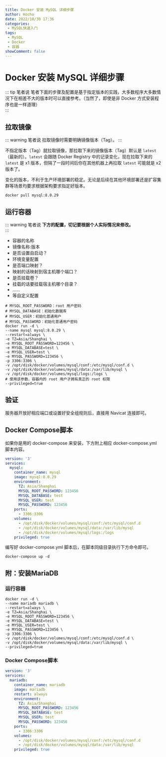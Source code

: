 ```yaml
---
title: Docker 安装 MySQL 详细步骤
author: Hocho
date: 2022/10/30 17:36
categories:
 - MySQL快速入门
tags:
 - MySQL
 - Docker
 - 容器
showComment: false
---
```


# Docker 安装 MySQL 详细步骤

::: tip 笔者说
笔者下面的步骤及配置是基于指定版本的实践，大多数程序大多数情况下在相差不大的版本时可以直接参考。（当然了，即使是非 Docker 方式安装程序也是一样道理）  
:::

## 拉取镜像

::: warning 笔者说
拉取镜像时需要明确镜像版本（Tag）。
:::

不指定版本（Tag）就拉取镜像，那拉取下来的镜像版本（Tag）默认是 `latest`（最新的）。`latest` 会跟随 Docker Registry 中的记录变化，现在拉取下来的 `latest` 是 x1 版本，但隔了一段时间后你在其他机器上再拉取 `latest` 可能就是 x2 版本了。

变化的版本，不利于生产环境部署的稳定。无论是后续在其他环境部署还是扩容集群等场景均要求根据架构要求指定好版本。

```shell
docker pull mysql:8.0.29
```

## 运行容器

::: warning 笔者说
**下方的配置，切记要根据个人实际情况来修改。**  
:::

- 容器的名称
- 镜像名称:版本
- 是否设置自启动？
- 环境变量配置
- 是否端口映射？
- 映射的话映射到宿主机哪个端口？
- 是否挂载卷？
- 挂载的话要挂载宿主机哪个目录？
- ......
- 等自定义配置

```shell
# MYSQL_ROOT_PASSWORD：root 用户密码
# MYSQL_DATABASE：初始化数据库
# MYSQL_USER：初始化普通用户
# MYSQL_PASSWORD：初始化普通用户密码
docker run -d \
--name mysql mysql:8.0.29 \
--restart=always \
-e TZ=Asia/Shanghai \
-e MYSQL_ROOT_PASSWORD=123456 \
-e MYSQL_DATABASE=test \
-e MYSQL_USER=test \
-e MYSQL_PASSWORD=123456 \
-p 3306:3306 \
-v /opt/disk/docker/volumes/mysql/conf:/etc/mysql/conf.d \
-v /opt/disk/docker/volumes/mysql/data:/var/lib/mysql \
-v /opt/disk/docker/volumes/mysql/logs:/logs \
# 使用该参数，容器内的 root 用户才拥有真正的 root 权限
--privileged=true
```

## 验证

服务器开放好相应端口或设置好安全组规则后，直接用 Navicat 连接即可。

## Docker Compose脚本

如果你是用的 docker-compose 来安装，下方附上相应 docker-compose.yml 脚本内容。

```yaml
version: '3'
services:
  mysql:
    container_name: mysql
    image: mysql:8.0.29
    environment:
      TZ: Asia/Shanghai
      MYSQL_ROOT_PASSWORD: 123456
      MYSQL_DATABASE: test
      MYSQL_USER: test
      MYSQL_PASSWORD: 123456
    ports:
      - 3306:3306
    volumes:
      - /opt/disk/docker/volumes/mysql/conf:/etc/mysql/conf.d
      - /opt/disk/docker/volumes/mysql/data:/var/lib/mysql
      - /opt/disk/docker/volumes/mysql/logs:/logs
    privileged: true
```

编写好 docker-compose.yml 脚本后，在脚本同级目录执行下方命令即可。

```shell
docker-compose up -d
```

## 附：安装MariaDB

### 运行容器

```shell
docker run -d \
--name mariadb mariadb \
--restart=always \
-e TZ=Asia/Shanghai \
-e MYSQL_ROOT_PASSWORD=123456 \
-e MYSQL_DATABASE=test \
-e MYSQL_USER=test \
-e MYSQL_PASSWORD=123456 \
-p 3306:3306 \
-v /opt/disk/docker/volumes/mysql/conf:/etc/mysql/conf.d \
-v /opt/disk/docker/volumes/mysql/data:/var/lib/mysql \
--privileged=true
```

### Docker Compose脚本

```yaml
version: '3'
services:
  mariadb:
    container_name: mariadb
    image: mariadb
    restart: always
    environment:
      TZ: Asia/Shanghai
      MYSQL_ROOT_PASSWORD: 123456
      MYSQL_DATABASE: test
      MYSQL_USER: test
      MYSQL_PASSWORD: 123456
    ports:
      - 3306:3306
    volumes:
      - /opt/disk/docker/volumes/mysql/conf:/etc/mysql/conf.d
      - /opt/disk/docker/volumes/mysql/data:/var/lib/mysql
    privileged: true
```

